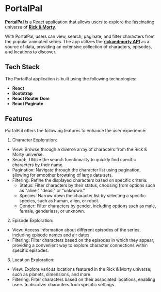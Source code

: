 # **PortalPal**

[**PortalPal**](https://portalpal.vercel.app/) is a React application that allows users to explore the fascinating universe of [**Rick & Morty**](https://www.imdb.com/title/tt2861424/).

With PortalPal, users can view, search, paginate, and filter characters from the popular animated series. The app utilizes the [**rickandmorty API**](https://rickandmortyapi.com/) as a source of data, providing an extensive collection of characters, episodes, and locations to discover.

## Tech Stack

The PortalPal application is built using the following technologies:

- **React**
- **Bootstrap**
- **React Router Dom**
- **React Paginate**

## Features

PortalPal offers the following features to enhance the user experience:

1. Character Exploration:

- View: Browse through a diverse array of characters from the Rick & Morty universe.
- Search: Utilize the search functionality to quickly find specific characters by their name.
- Pagination: Navigate through the character list using pagination, allowing for smoother browsing of large data sets.
- Filtering: Refine the displayed characters based on specific criteria:
  - Status: Filter characters by their status, choosing from options such as "alive," "dead," or "unknown."
  - Species: Narrow down the character list by selecting a specific species, such as human, alien, or robot.
  - Gender: Filter characters by gender, including options such as male, female, genderless, or unknown.

2. Episode Exploration:

- View: Access information about different episodes of the series, including episode names and air dates.
- Filtering: Filter characters based on the episodes in which they appear, providing a convenient way to explore character connections within specific episodes.

3. Location Exploration:

- View: Explore various locations featured in the Rick & Morty universe, such as planets, dimensions, and more.
- Filtering: Filter characters based on their associated locations, enabling users to discover characters from specific settings.
